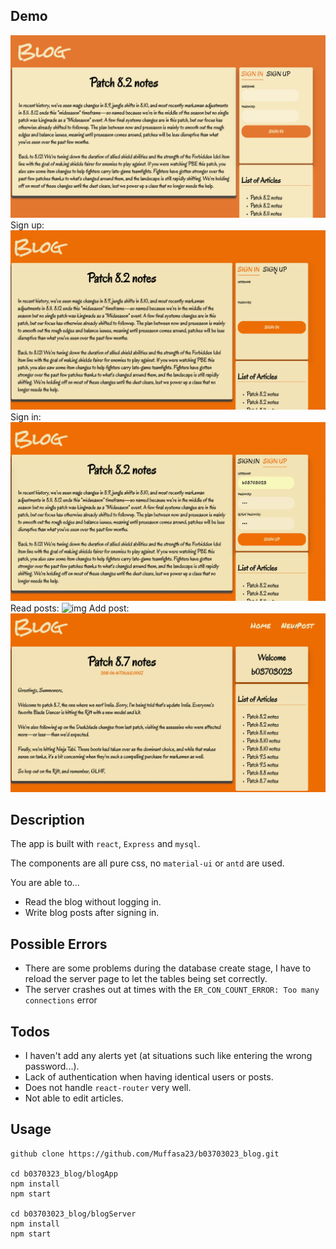  ## Demo
 
 ![img](https://github.com/Muffasa23/b03703023_blog/blob/master/demo/blog.png)
 Sign up:
 ![img](https://github.com/Muffasa23/b03703023_blog/blob/master/demo/sign_up.gif)
 Sign in:
 ![img](https://github.com/Muffasa23/b03703023_blog/blob/master/demo/sign_in.gif)
 Read posts:
 ![img](https://github.com/Muffasa23/b03703023_blog/blob/master/demo/read_posts.gif)
 Add post:
 ![img](https://github.com/Muffasa23/b03703023_blog/blob/master/demo/add_post.gif)
 
 ## Description
The app is built with `react`, `Express` and `mysql`.

The components are all pure css, no `material-ui` or `antd` are used.

You are able to...
- Read the blog without logging in.
- Write blog posts after signing in.


## Possible Errors
- There are some problems during the database create stage, I have to reload the server page to let the tables being set correctly.
- The server crashes out at times with the `ER_CON_COUNT_ERROR: Too many connections` error


## Todos 
- I haven't add any alerts yet (at situations such like entering the wrong password...).
- Lack of authentication when having identical users or posts.
- Does not handle `react-router` very well.
- Not able to edit articles.


## Usage
```
github clone https://github.com/Muffasa23/b03703023_blog.git

cd b0370323_blog/blogApp
npm install
npm start

cd b03703023_blog/blogServer
npm install 
npm start
```
